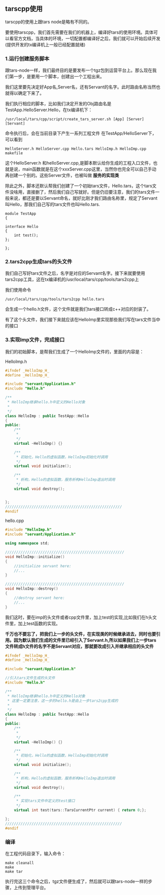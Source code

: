 ## tarscpp使用
tarscpp的使用上跟tars node是略有不同的。

要使用tarscpp，我们首先需要在我们的机器上，编译好tars的使用环境。具体可以看官方文档，当具体的环境，一切配置都编译好之后，我们就可以开始后续开发(提供开发的tx编译机上一般已经配置就绪)

### 1.运行创建服务脚本
跟tars-node一样，我们最终目的是要发布一个tgz包到运营平台上。那么现在我们第一步，是要用一个脚本，创建出一个工程出来。

我们这里要先决定好App名,Server名，还有Servant的名字。此时路由名称当然也就得以确定下来了。

我们执行相应的脚本，比如我们决定开发的Obj路由名是 TestApp.HelloServer.Hello，在tx编译机下：

```
/usr/local/tars/cpp/script/create_tars_server.sh [App] [Server] [Servant]
```

命令执行后，会在当前目录下产生一系列工程文件 在TestApp/HelloServer下，可以看到

```
HelloServer.h HelloServer.cpp Hello.tars HelloImp.h HelloImp.cpp makefile
```

这个HelloServer.h 和helloServer.cpp,是脚本默认给你生成的工程入口文件，也就是说，main函数就是在这个xxxServer.cpp这里，当然你也完全可以自己手动再创建一个别的。这些Server文件，也被叫做 **服务的实现类**

除此之外，脚本还默认帮我们创建了一个初始tars文件，Hello.tars，这个tars文件没啥用，直接删了，然后我们自己写就好。但是仍旧要注意，我们的tars文件一般来说，都还是要以Servant命名，就好比刚才我们路由名称里，规定了Servant叫Hello，那我们自己写的tars文件也叫Hello.tars.

```
module TestApp
{

interface Hello
{
    int test();
};

};

```

### 2.tars2cpp生成tars的头文件

我们自己写好tars文件之后，名字是对应的Servant名字。接下来就要使用tars2cpp工具，这在tx编译机的/usr/local/tars/cpp/tools/tars2cpp上

我们使用命令

```
/usr/local/tars/cpp/tools/tars2cpp hello.tars
```

会生成一个hello.h文件，这个文件就是我们tars接口转成c++对应的封装了。

有了这个头文件，我们接下来就应该在HelloImp里实现那些我们写在tars文件当中的接口

### 3.实现Imp文件，完成接口
我们的初始脚本，是帮我们生成了一个HelloImp文件的，里面的内容是：

HelloImp.h

``` c++
#ifndef _HelloImp_H_
#define _HelloImp_H_

#include "servant/Application.h"
#include "Hello.h"

/**
 * HelloImp继承hello.h中定义的Hello对象
 *
 */
class HelloImp : public TestApp::Hello
{
public:
    /**
     *
     */
    virtual ~HelloImp() {}

    /**
     * 初始化，Hello的虚拟函数，HelloImp初始化时调用
     */
    virtual void initialize();

    /**
     * 析构，Hello的虚拟函数，服务析构HelloImp退出时调用
     */
    virtual void destroy();


};
/////////////////////////////////////////////////////
#endif
```

hello.cpp

``` c++
#include "HelloImp.h"
#include "servant/Application.h"

using namespace std;

//////////////////////////////////////////////////////
void HelloImp::initialize()
{
    //initialize servant here:
    //...
}

//////////////////////////////////////////////////////
void HelloImp::destroy()
{
    //destroy servant here:
    //...
}
```


我们这时，要在imp的头文件或者cpp文件里，加上test的实现,比如我们在h头文件里，加上test函数的实现。

**千万也不要忘了，把我们上一步的头文件，在实现类的时候继承进去，同时也要引用。因为默认我们生成的文件里已经引入了Servant.h,所以如果我们上一步tars文件转成h文件的名字不是Servant对应，那就要改成引入并继承相应的头文件**

``` c++
#ifndef _HelloImp_H_
#define _HelloImp_H_

#include "servant/Application.h"

//引入tars文件生成的头文件
#include "Hello.h"

/**
 * HelloImp继承hello.h中定义的Hello对象
 * 这里一定要注意，这一步的hello.h是由上一步tars2cpp生成的
 *
 */
class HelloImp : public TestApp::Hello
{
public:
    /**
     *
     */
    virtual ~HelloImp() {}

    /**
     * 初始化，Hello的虚拟函数，HelloImp初始化时调用
     */
    virtual void initialize();

    /**
     * 析构，Hello的虚拟函数，服务析构HelloImp退出时调用
     */
    virtual void destroy();

    /**
     * 实现tars文件中定义的test接口
     */
    virtual int test(tars::TarsCurrentPtr current) { return 0;};

};
/////////////////////////////////////////////////////
#endif
```


### 编译
在工程代码目录下，输入命令：

```
make cleanall
make
make tar
```

执行完这三个命令之后，tgz文件便生成了，然后就可以跟tars-node一样的步骤，上传到管理平台。
